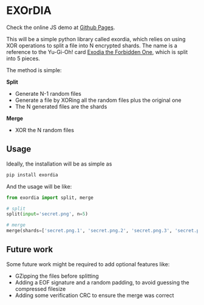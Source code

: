 # EXOrDIA

Check the online JS demo at [Github Pages](https://juancroldan.github.io/exordia/).

This will be a simple python library called exordia, which relies on using XOR operations to split a file into N encrypted shards. The name is a reference to the Yu-Gi-Oh! card [Exodia the Forbidden One](https://yugioh.fandom.com/wiki/Exodia_the_Forbidden_One), which is split into 5 pieces.

The method is simple:

**Split**
* Generate N-1 random files
* Generate a file by XORing all the random files plus the original one
* The N generated files are the shards

**Merge**
* XOR the N random files

## Usage

Ideally, the installation will be as simple as

```py
pip install exordia
```

And the usage will be like:

```py
from exordia import split, merge

# split
split(input='secret.png', n=5)

# merge
merge(shards=['secret.png.1', 'secret.png.2', 'secret.png.3', 'secret.png.4', 'secret.png.5'], output='secret.png)
```

## Future work

Some future work might be required to add optional features like:

* GZipping the files before splitting
* Adding a EOF signature and a random padding, to avoid guessing the compressed filesize
* Adding some verification CRC to ensure the merge was correct
